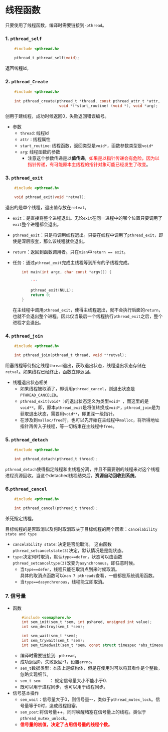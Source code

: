 # 线程函数
只要使用了线程函数，编译时需要链接到`-pthread`。
### 1. `pthread_self`
```c
    #include <pthread.h>

    pthread_t pthread_self(void);
```
返回线程id。

### 2. `pthread_Create`
```c
    #include <pthread.h>
 
    int pthread_create(pthread_t *thread, const pthread_attr_t *attr,
                        void *(*start_routine) (void *), void *arg);

```
创用于建线程，成功时候返回0，失败返回错误编号。
+ 参数
    + `thread`: 线程id
    + `attr` : 线程属性
    + `start_routine`: 线程函数，返回类型是`void*`，函数参数类型是`void*`
    + `arg`: 线程函数的参数
        + 注意这个参数传递是以**值传递**，<font face='楷体' color=red>如果是以指针传递会有危险，因为以指针传递，有可能原本主线程的指针对象可能已经发生了改变</font>。
### 3. `pthread_exit`
```c
    #include <pthread.h>

    void pthread_exit(void *retval);
```
退出的是单个线程，退出值存放在`retval`。
+ `exit`：是直接将整个进程退出。无论`exit`在同一进程中的哪个位置只要调用了`exit`整个进程都会退出。
+ `pthread_exit`：只是将调用线程退出。只要在线程中调用了`pthread_exit`，即使是深层嵌套，那么该线程就会退出。
+ `return`：返回到函数调用者。只在`mian`中`return == exit`。

+ 任务：通过`pthread_exit`完成主线程等到所有的子线程完成。
    ```c
        int main(int argc, char const *argv[]) {
            
            '''

            pthread_exit(NULL);
            return 0;
        }
    ```
    在主线程中调用`pthread_exit`，使得主线程退出，就不会执行后面的`return`，也就不会退出整个进程。因此仅当最后一个线程执行`pthread_exit`之后，整个进程才会退出。


### 4. `pthread_join`
```c
    #include <pthread.h>

    int pthread_join(pthread_t thread, void **retval);
```
阻塞线程等待指定线程`thread`退出，获取退出状态，线程退出状态存储在`retval`。如果线程已经终止，函数立即返回。
+ 线程退出状态相关  
    + 如果线程被取消了，即调用`pthread_cancel`，则退出状态是`PTHREAD_CANCELED`。
    + `pthread_exit(void* )`的退出状态定义为类型`void* `，而这里的是`void**`。即，原本`pthread_exit`是将值转换成`void*`，`pthread_join`是为获取退出状态，需要用`void**`，即更深一级指针。
    + 在涉及到`malloc/free`时，也可以先开始在主线程中`malloc`，将所得地址指针再传入子线程，等一切结束在主线程中`free`。

### 5. `pthread_detach`
```c
    #include <pthread.h>

    int pthread_detach(pthread_t thread);
```
`pthread_detach`使得指定线程和主线程分离，并且不需要别的线程来对这个线程进程资源回收。当这个detached线程结束后，**资源自动回收到系统**。

### 6.`pthread_cancel`
```c
    #include <pthread.h>

    int pthread_cancel(pthread_t thread);
```
杀死指定线程。

目标线程的是否取消以及何时取消取决于目标线程的两个因素：`cancelability state and type`
+ `cancelability state`: 决定是否能取消。 这由函数`pthread_setcancelstate(3)`决定，默认情况是是能状态。
+ `type`:决定何时取消，默认`type==defer`，状态可以由函数`pthread_setcanceltype(3)`改变为`asynchronous`，即任意时候。
    + 当`type==defer`，线程只能在取消点到来时候取消。  
    具体的取消点函数可以`man 7 pthreads`查看，一般都是系统调用函数。
    + 当`type==dasynchronous`，线程能立即取消。

### 7. 信号量
+ 函数
    ```c
        #include <semaphore.h>
        int sem_init(sem_t *sem, int pshared, unsigned int value);
        int sem_destroy(sem_t *sem);

        int sem_wait(sem_t *sem);
        int sem_trywait(sem_t *sem);
        int sem_timedwait(sem_t *sem, const struct timespec *abs_timeout);
    ```
    + 编译时需要链接到:`-pthread`。
    + 成功返回0，失败返回-1，设置`errno`。
    + `sem_t`数据类型 : 本质上是结构体，但是在使用时可以将其看作是个整数，忽略实现细节。
    + `sem_t sem`&emsp;&emsp;： 规定信号量大小不能小于0.
    + 既可以用于进程同步，也可以用于线程同步。
+ 信号基本操作  
    + `sem_wait`：信号量大于0，则信号量--，类似于`pthread_mutex_lock`。信号量等于0时，造成线程阻塞。
    + `sem_post`:将信号量++，同时唤醒堵塞在信号量上的线程。类似于`pthread_mutex_unlock`。
    + <font face='楷体' color=red> **信号量的初值，决定了占用信号量的线程个数。**</font>